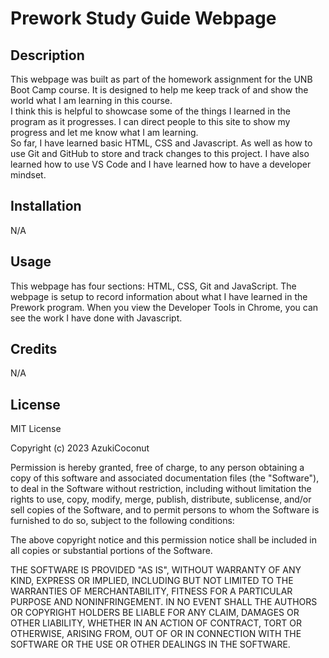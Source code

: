 # Prework Study Guide Webpage

## Description

This webpage was built as part of the homework assignment for the UNB Boot Camp course.  It is designed to help me keep track of and show the world what I am learning in this course.  
I think this is helpful to showcase some of the things I learned in the program as it progresses.  I can direct people to this site to show my progress and let me know what I am learning.  
So far, I have learned basic HTML, CSS and Javascript.  As well as how to use Git and GitHub to store and track changes to this project.  I have also learned how to use VS Code and I have learned how to have a developer mindset.  

## Installation

N/A

## Usage

This webpage has four sections:  HTML, CSS, Git and JavaScript. The webpage is setup to record information about what I have learned in the Prework program.  When you view the 
Developer Tools in Chrome, you can see the work I have done with Javascript.  

## Credits

N/A

## License

MIT License

Copyright (c) 2023 AzukiCoconut

Permission is hereby granted, free of charge, to any person obtaining a copy
of this software and associated documentation files (the "Software"), to deal
in the Software without restriction, including without limitation the rights
to use, copy, modify, merge, publish, distribute, sublicense, and/or sell
copies of the Software, and to permit persons to whom the Software is
furnished to do so, subject to the following conditions:

The above copyright notice and this permission notice shall be included in all
copies or substantial portions of the Software.

THE SOFTWARE IS PROVIDED "AS IS", WITHOUT WARRANTY OF ANY KIND, EXPRESS OR
IMPLIED, INCLUDING BUT NOT LIMITED TO THE WARRANTIES OF MERCHANTABILITY,
FITNESS FOR A PARTICULAR PURPOSE AND NONINFRINGEMENT. IN NO EVENT SHALL THE
AUTHORS OR COPYRIGHT HOLDERS BE LIABLE FOR ANY CLAIM, DAMAGES OR OTHER
LIABILITY, WHETHER IN AN ACTION OF CONTRACT, TORT OR OTHERWISE, ARISING FROM,
OUT OF OR IN CONNECTION WITH THE SOFTWARE OR THE USE OR OTHER DEALINGS IN THE
SOFTWARE.